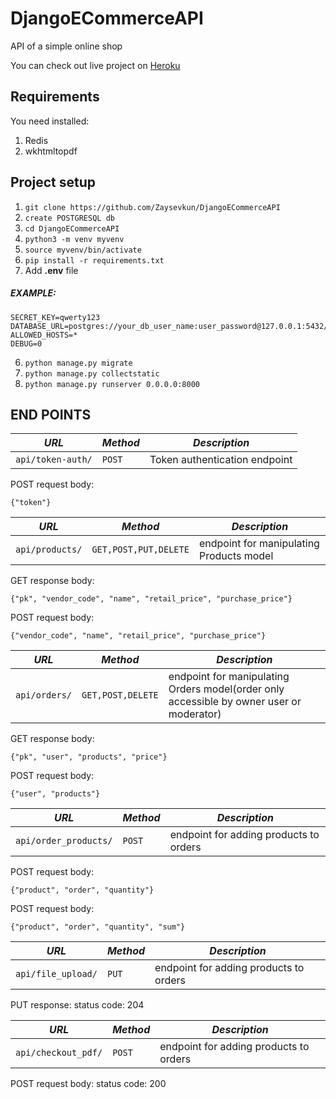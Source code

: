 # DjangoECommerceAPI

API of a simple online shop

You can check out live project on [Heroku](https://djangoecomapi.herokuapp.com)

## Requirements
You need installed:
1. Redis
2. wkhtmltopdf

## Project setup 

1. `git clone https://github.com/Zaysevkun/DjangoECommerceAPI`
2.  `create POSTGRESQL db`
3. `cd DjangoECommerceAPI`
4. `python3 -m venv myvenv`
5. `source myvenv/bin/activate`
6. `pip install -r requirements.txt`
7. Add __.env__ file
##### EXAMPLE:
```
SECRET_KEY=qwerty123
DATABASE_URL=postgres://your_db_user_name:user_password@127.0.0.1:5432/your_db_name
ALLOWED_HOSTS=*
DEBUG=0
```
6. `python manage.py migrate`
7. `python manage.py collectstatic`
8. `python manage.py runserver 0.0.0.0:8000`

## END POINTS

| *URL* | *Method*|*Description*|
|-------|---------|-------------|
| `api/token-auth/` | `POST` | Token authentication endpoint|

POST request body:
```
{"token"}
```
| *URL* | *Method*|*Description*|
|-------|---------|-------------|
| `api/products/` | `GET,POST,PUT,DELETE` | endpoint for manipulating Products model|

GET response body:
```
{"pk", "vendor_code", "name", "retail_price", "purchase_price"}
```
POST request body:
```
{"vendor_code", "name", "retail_price", "purchase_price"}
```

| *URL* | *Method*|*Description*|
|-------|---------|-------------|
| `api/orders/` | `GET,POST,DELETE` | endpoint for manipulating Orders model(order only accessible by owner user or moderator)|

GET response body:
```
{"pk", "user", "products", "price"}
```
POST request body:
```
{"user", "products"}
```

| *URL* | *Method*|*Description*|
|-------|---------|-------------|
| `api/order_products/` | `POST` | endpoint for adding products to orders|

POST request body:
```
{"product", "order", "quantity"}
```
POST request body:
```
{"product", "order", "quantity", "sum"}
```

| *URL* | *Method*|*Description*|
|-------|---------|-------------|
| `api/file_upload/` | `PUT` | endpoint for adding products to orders|

PUT response:
status code: 204

| *URL* | *Method*|*Description*|
|-------|---------|-------------|
| `api/checkout_pdf/` | `POST` | endpoint for adding products to orders|

POST request body:
status code: 200
